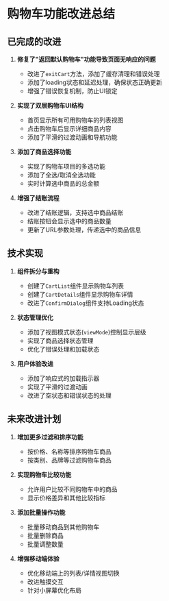 # 购物车功能改进总结

## 已完成的改进

1. **修复了"返回默认购物车"功能导致页面无响应的问题**
   - 改进了`exitCart`方法，添加了缓存清理和错误处理
   - 添加了loading状态和延迟处理，确保状态正确更新
   - 增强了错误恢复机制，防止UI锁定

2. **实现了双层购物车UI结构**
   - 首页显示所有可用购物车的列表视图
   - 点击购物车后显示详细商品内容
   - 添加了平滑的过渡动画和导航功能

3. **添加了商品选择功能**
   - 实现了购物车项目的多选功能
   - 添加了全选/取消全选功能
   - 实时计算选中商品的总金额

4. **增强了结账流程**
   - 改进了结账逻辑，支持选中商品结账
   - 结账按钮会显示选中的商品数量
   - 更新了URL参数处理，传递选中的商品信息

## 技术实现

1. **组件拆分与重构**
   - 创建了`CartList`组件显示购物车列表
   - 创建了`CartDetails`组件显示购物车详情
   - 改进了`ConfirmDialog`组件支持Loading状态

2. **状态管理优化**
   - 添加了视图模式状态(`viewMode`)控制显示层级
   - 实现了商品选择状态管理
   - 优化了错误处理和加载状态

3. **用户体验改进**
   - 添加了响应式的加载指示器
   - 实现了平滑的过渡动画
   - 改进了空状态和错误状态的处理

## 未来改进计划

1. **增加更多过滤和排序功能**
   - 按价格、名称等排序购物车商品
   - 按类别、品牌等过滤购物车商品

2. **实现购物车比较功能**
   - 允许用户比较不同购物车中的商品
   - 显示价格差异和其他比较指标

3. **添加批量操作功能**
   - 批量移动商品到其他购物车
   - 批量删除商品
   - 批量调整数量

4. **增强移动端体验**
   - 优化移动端上的列表/详情视图切换
   - 改进触摸交互
   - 针对小屏幕优化布局 